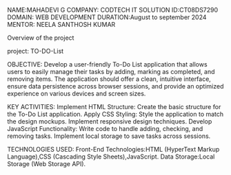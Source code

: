 NAME:MAHADEVI G
COMPANY: CODTECH IT SOLUTION
ID:CT08DS7290
DOMAIN: WEB DEVELOPMENT
DURATION:August to september 2024
MENTOR: NEELA SANTHOSH KUMAR

Overview of the project

project: TO-DO-List

OBJECTIVE:
      Develop a user-friendly To-Do List application that allows users to easily manage their tasks by adding, marking as completed, and removing items. The application should 
      offer a clean, intuitive interface, ensure data persistence across browser sessions, and provide an optimized experience on various devices and screen sizes.

KEY ACTIVITIES:
     Implement HTML Structure: Create the basic structure for the To-Do List application.
     Apply CSS Styling: Style the application to match the design mockups. Implement responsive design techniques.
     Develop JavaScript Functionality: Write code to handle adding, checking, and removing tasks. Implement local storage to save tasks across sessions.

TECHNOLOGIES USED:
     Front-End Technologies:HTML (HyperText Markup Language),CSS (Cascading Style Sheets),JavaScript.
     Data Storage:Local Storage (Web Storage API).
